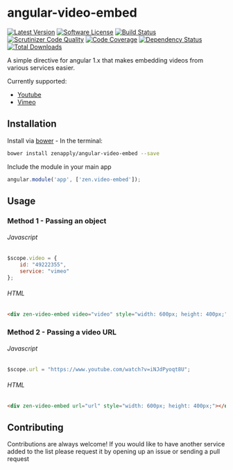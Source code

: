# angular-video-embed
[![Latest Version](https://img.shields.io/github/release/zenapply/angular-video-embed.svg?style=flat-square)](https://github.com/zenapply/angular-video-embed/releases)
[![Software License](https://img.shields.io/badge/license-MIT-brightgreen.svg?style=flat-square)](LICENSE.md)
[![Build Status](https://travis-ci.org/zenapply/angular-video-embed.svg?branch=master)](https://travis-ci.org/zenapply/angular-video-embed)
[![Scrutinizer Code Quality](https://scrutinizer-ci.com/g/zenapply/angular-video-embed/badges/quality-score.png?b=master)](https://scrutinizer-ci.com/g/zenapply/angular-video-embed/?branch=master)
[![Code Coverage](https://scrutinizer-ci.com/g/zenapply/angular-video-embed/badges/coverage.png?b=master)](https://scrutinizer-ci.com/g/zenapply/angular-video-embed/?branch=master)
[![Dependency Status](https://www.versioneye.com/user/projects/56f3252c35630e0029db0187/badge.svg?style=flat)](https://www.versioneye.com/user/projects/56f3252c35630e0029db0187)
[![Total Downloads](https://img.shields.io/packagist/dt/zenapply/angular-video-embed.svg?style=flat-square)](https://packagist.org/packages/zenapply/angular-video-embed)

A simple directive for angular 1.x that makes embedding videos from various services easier.

Currently supported:
- [Youtube](http://youtube.com/)
- [Vimeo](http://vimeo.com/)

## Installation

Install via [bower](https://bower.io/) - In the terminal:
```bash
bower install zenapply/angular-video-embed --save
```

Include the module in your main app
```js
angular.module('app', ['zen.video-embed']);
```

## Usage
### Method 1 - Passing an object
###### Javascript
```js
$scope.video = {
	id: "49222355",
	service: "vimeo"
};
```

###### HTML
```html
<div zen-video-embed video="video" style="width: 600px; height: 400px;"></div>
```

### Method 2 - Passing a video URL
###### Javascript
```js
$scope.url = "https://www.youtube.com/watch?v=iNJdPyoqt8U";
```

###### HTML
```html
<div zen-video-embed url="url" style="width: 600px; height: 400px;"></div>
```

## Contributing
Contributions are always welcome!
If you would like to have another service added to the list please request it by opening up an issue or sending a pull request
